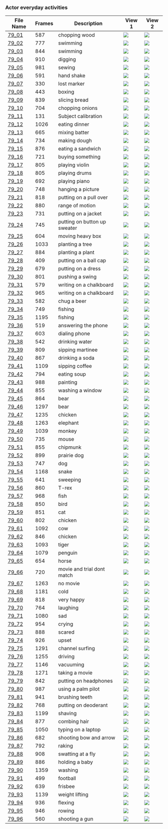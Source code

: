 ### Actor everyday activities
|File Name|Frames|Description|View 1|View 2|
|-|-|-|-|-|
|[79_01](https://github.com/Shriinivas/cmubvh/raw/main/Sequence-076-080/79/Data/79_01.zip)|587|chopping wood|<img src="https://github.com/Shriinivas/cmubvhgifs/blob/main/Sequence-076-080/79/79_01_0.gif"/>|<img src="https://github.com/Shriinivas/cmubvhgifs/blob/main/Sequence-076-080/79/79_01_1.gif"/>|
|[79_02](https://github.com/Shriinivas/cmubvh/raw/main/Sequence-076-080/79/Data/79_02.zip)|777|swimming|<img src="https://github.com/Shriinivas/cmubvhgifs/blob/main/Sequence-076-080/79/79_02_0.gif"/>|<img src="https://github.com/Shriinivas/cmubvhgifs/blob/main/Sequence-076-080/79/79_02_1.gif"/>|
|[79_03](https://github.com/Shriinivas/cmubvh/raw/main/Sequence-076-080/79/Data/79_03.zip)|844|swimming|<img src="https://github.com/Shriinivas/cmubvhgifs/blob/main/Sequence-076-080/79/79_03_0.gif"/>|<img src="https://github.com/Shriinivas/cmubvhgifs/blob/main/Sequence-076-080/79/79_03_1.gif"/>|
|[79_04](https://github.com/Shriinivas/cmubvh/raw/main/Sequence-076-080/79/Data/79_04.zip)|910|digging|<img src="https://github.com/Shriinivas/cmubvhgifs/blob/main/Sequence-076-080/79/79_04_0.gif"/>|<img src="https://github.com/Shriinivas/cmubvhgifs/blob/main/Sequence-076-080/79/79_04_1.gif"/>|
|[79_05](https://github.com/Shriinivas/cmubvh/raw/main/Sequence-076-080/79/Data/79_05.zip)|981|sewing|<img src="https://github.com/Shriinivas/cmubvhgifs/blob/main/Sequence-076-080/79/79_05_0.gif"/>|<img src="https://github.com/Shriinivas/cmubvhgifs/blob/main/Sequence-076-080/79/79_05_1.gif"/>|
|[79_06](https://github.com/Shriinivas/cmubvh/raw/main/Sequence-076-080/79/Data/79_06.zip)|591|hand shake|<img src="https://github.com/Shriinivas/cmubvhgifs/blob/main/Sequence-076-080/79/79_06_0.gif"/>|<img src="https://github.com/Shriinivas/cmubvhgifs/blob/main/Sequence-076-080/79/79_06_1.gif"/>|
|[79_07](https://github.com/Shriinivas/cmubvh/raw/main/Sequence-076-080/79/Data/79_07.zip)|330|lost marker|<img src="https://github.com/Shriinivas/cmubvhgifs/blob/main/Sequence-076-080/79/79_07_0.gif"/>|<img src="https://github.com/Shriinivas/cmubvhgifs/blob/main/Sequence-076-080/79/79_07_1.gif"/>|
|[79_08](https://github.com/Shriinivas/cmubvh/raw/main/Sequence-076-080/79/Data/79_08.zip)|443|boxing|<img src="https://github.com/Shriinivas/cmubvhgifs/blob/main/Sequence-076-080/79/79_08_0.gif"/>|<img src="https://github.com/Shriinivas/cmubvhgifs/blob/main/Sequence-076-080/79/79_08_1.gif"/>|
|[79_09](https://github.com/Shriinivas/cmubvh/raw/main/Sequence-076-080/79/Data/79_09.zip)|839|slicing bread|<img src="https://github.com/Shriinivas/cmubvhgifs/blob/main/Sequence-076-080/79/79_09_0.gif"/>|<img src="https://github.com/Shriinivas/cmubvhgifs/blob/main/Sequence-076-080/79/79_09_1.gif"/>|
|[79_10](https://github.com/Shriinivas/cmubvh/raw/main/Sequence-076-080/79/Data/79_10.zip)|704|chopping onions|<img src="https://github.com/Shriinivas/cmubvhgifs/blob/main/Sequence-076-080/79/79_10_0.gif"/>|<img src="https://github.com/Shriinivas/cmubvhgifs/blob/main/Sequence-076-080/79/79_10_1.gif"/>|
|[79_11](https://github.com/Shriinivas/cmubvh/raw/main/Sequence-076-080/79/Data/79_11.zip)|131|Subject calibration|<img src="https://github.com/Shriinivas/cmubvhgifs/blob/main/Sequence-076-080/79/79_11_0.gif"/>|<img src="https://github.com/Shriinivas/cmubvhgifs/blob/main/Sequence-076-080/79/79_11_1.gif"/>|
|[79_12](https://github.com/Shriinivas/cmubvh/raw/main/Sequence-076-080/79/Data/79_12.zip)|1026|eating dinner|<img src="https://github.com/Shriinivas/cmubvhgifs/blob/main/Sequence-076-080/79/79_12_0.gif"/>|<img src="https://github.com/Shriinivas/cmubvhgifs/blob/main/Sequence-076-080/79/79_12_1.gif"/>|
|[79_13](https://github.com/Shriinivas/cmubvh/raw/main/Sequence-076-080/79/Data/79_13.zip)|665|mixing batter|<img src="https://github.com/Shriinivas/cmubvhgifs/blob/main/Sequence-076-080/79/79_13_0.gif"/>|<img src="https://github.com/Shriinivas/cmubvhgifs/blob/main/Sequence-076-080/79/79_13_1.gif"/>|
|[79_14](https://github.com/Shriinivas/cmubvh/raw/main/Sequence-076-080/79/Data/79_14.zip)|734|making dough|<img src="https://github.com/Shriinivas/cmubvhgifs/blob/main/Sequence-076-080/79/79_14_0.gif"/>|<img src="https://github.com/Shriinivas/cmubvhgifs/blob/main/Sequence-076-080/79/79_14_1.gif"/>|
|[79_15](https://github.com/Shriinivas/cmubvh/raw/main/Sequence-076-080/79/Data/79_15.zip)|876|eating a sandwich|<img src="https://github.com/Shriinivas/cmubvhgifs/blob/main/Sequence-076-080/79/79_15_0.gif"/>|<img src="https://github.com/Shriinivas/cmubvhgifs/blob/main/Sequence-076-080/79/79_15_1.gif"/>|
|[79_16](https://github.com/Shriinivas/cmubvh/raw/main/Sequence-076-080/79/Data/79_16.zip)|721|buying something|<img src="https://github.com/Shriinivas/cmubvhgifs/blob/main/Sequence-076-080/79/79_16_0.gif"/>|<img src="https://github.com/Shriinivas/cmubvhgifs/blob/main/Sequence-076-080/79/79_16_1.gif"/>|
|[79_17](https://github.com/Shriinivas/cmubvh/raw/main/Sequence-076-080/79/Data/79_17.zip)|805|playing violin|<img src="https://github.com/Shriinivas/cmubvhgifs/blob/main/Sequence-076-080/79/79_17_0.gif"/>|<img src="https://github.com/Shriinivas/cmubvhgifs/blob/main/Sequence-076-080/79/79_17_1.gif"/>|
|[79_18](https://github.com/Shriinivas/cmubvh/raw/main/Sequence-076-080/79/Data/79_18.zip)|805|playing drums|<img src="https://github.com/Shriinivas/cmubvhgifs/blob/main/Sequence-076-080/79/79_18_0.gif"/>|<img src="https://github.com/Shriinivas/cmubvhgifs/blob/main/Sequence-076-080/79/79_18_1.gif"/>|
|[79_19](https://github.com/Shriinivas/cmubvh/raw/main/Sequence-076-080/79/Data/79_19.zip)|692|playing piano|<img src="https://github.com/Shriinivas/cmubvhgifs/blob/main/Sequence-076-080/79/79_19_0.gif"/>|<img src="https://github.com/Shriinivas/cmubvhgifs/blob/main/Sequence-076-080/79/79_19_1.gif"/>|
|[79_20](https://github.com/Shriinivas/cmubvh/raw/main/Sequence-076-080/79/Data/79_20.zip)|748|hanging a picture|<img src="https://github.com/Shriinivas/cmubvhgifs/blob/main/Sequence-076-080/79/79_20_0.gif"/>|<img src="https://github.com/Shriinivas/cmubvhgifs/blob/main/Sequence-076-080/79/79_20_1.gif"/>|
|[79_21](https://github.com/Shriinivas/cmubvh/raw/main/Sequence-076-080/79/Data/79_21.zip)|818|putting on a pull over|<img src="https://github.com/Shriinivas/cmubvhgifs/blob/main/Sequence-076-080/79/79_21_0.gif"/>|<img src="https://github.com/Shriinivas/cmubvhgifs/blob/main/Sequence-076-080/79/79_21_1.gif"/>|
|[79_22](https://github.com/Shriinivas/cmubvh/raw/main/Sequence-076-080/79/Data/79_22.zip)|880|range of motion|<img src="https://github.com/Shriinivas/cmubvhgifs/blob/main/Sequence-076-080/79/79_22_0.gif"/>|<img src="https://github.com/Shriinivas/cmubvhgifs/blob/main/Sequence-076-080/79/79_22_1.gif"/>|
|[79_23](https://github.com/Shriinivas/cmubvh/raw/main/Sequence-076-080/79/Data/79_23.zip)|731|putting on a jacket|<img src="https://github.com/Shriinivas/cmubvhgifs/blob/main/Sequence-076-080/79/79_23_0.gif"/>|<img src="https://github.com/Shriinivas/cmubvhgifs/blob/main/Sequence-076-080/79/79_23_1.gif"/>|
|[79_24](https://github.com/Shriinivas/cmubvh/raw/main/Sequence-076-080/79/Data/79_24.zip)|745|putting on button up sweater|<img src="https://github.com/Shriinivas/cmubvhgifs/blob/main/Sequence-076-080/79/79_24_0.gif"/>|<img src="https://github.com/Shriinivas/cmubvhgifs/blob/main/Sequence-076-080/79/79_24_1.gif"/>|
|[79_25](https://github.com/Shriinivas/cmubvh/raw/main/Sequence-076-080/79/Data/79_25.zip)|604|moving heavy box|<img src="https://github.com/Shriinivas/cmubvhgifs/blob/main/Sequence-076-080/79/79_25_0.gif"/>|<img src="https://github.com/Shriinivas/cmubvhgifs/blob/main/Sequence-076-080/79/79_25_1.gif"/>|
|[79_26](https://github.com/Shriinivas/cmubvh/raw/main/Sequence-076-080/79/Data/79_26.zip)|1033|planting a tree|<img src="https://github.com/Shriinivas/cmubvhgifs/blob/main/Sequence-076-080/79/79_26_0.gif"/>|<img src="https://github.com/Shriinivas/cmubvhgifs/blob/main/Sequence-076-080/79/79_26_1.gif"/>|
|[79_27](https://github.com/Shriinivas/cmubvh/raw/main/Sequence-076-080/79/Data/79_27.zip)|884|planting a plant|<img src="https://github.com/Shriinivas/cmubvhgifs/blob/main/Sequence-076-080/79/79_27_0.gif"/>|<img src="https://github.com/Shriinivas/cmubvhgifs/blob/main/Sequence-076-080/79/79_27_1.gif"/>|
|[79_28](https://github.com/Shriinivas/cmubvh/raw/main/Sequence-076-080/79/Data/79_28.zip)|409|putting on a ball cap|<img src="https://github.com/Shriinivas/cmubvhgifs/blob/main/Sequence-076-080/79/79_28_0.gif"/>|<img src="https://github.com/Shriinivas/cmubvhgifs/blob/main/Sequence-076-080/79/79_28_1.gif"/>|
|[79_29](https://github.com/Shriinivas/cmubvh/raw/main/Sequence-076-080/79/Data/79_29.zip)|679|putting on a dress|<img src="https://github.com/Shriinivas/cmubvhgifs/blob/main/Sequence-076-080/79/79_29_0.gif"/>|<img src="https://github.com/Shriinivas/cmubvhgifs/blob/main/Sequence-076-080/79/79_29_1.gif"/>|
|[79_30](https://github.com/Shriinivas/cmubvh/raw/main/Sequence-076-080/79/Data/79_30.zip)|801|pushing a swing|<img src="https://github.com/Shriinivas/cmubvhgifs/blob/main/Sequence-076-080/79/79_30_0.gif"/>|<img src="https://github.com/Shriinivas/cmubvhgifs/blob/main/Sequence-076-080/79/79_30_1.gif"/>|
|[79_31](https://github.com/Shriinivas/cmubvh/raw/main/Sequence-076-080/79/Data/79_31.zip)|579|writing on a chalkboard|<img src="https://github.com/Shriinivas/cmubvhgifs/blob/main/Sequence-076-080/79/79_31_0.gif"/>|<img src="https://github.com/Shriinivas/cmubvhgifs/blob/main/Sequence-076-080/79/79_31_1.gif"/>|
|[79_32](https://github.com/Shriinivas/cmubvh/raw/main/Sequence-076-080/79/Data/79_32.zip)|965|writing on a chalkboard|<img src="https://github.com/Shriinivas/cmubvhgifs/blob/main/Sequence-076-080/79/79_32_0.gif"/>|<img src="https://github.com/Shriinivas/cmubvhgifs/blob/main/Sequence-076-080/79/79_32_1.gif"/>|
|[79_33](https://github.com/Shriinivas/cmubvh/raw/main/Sequence-076-080/79/Data/79_33.zip)|582|chug a beer|<img src="https://github.com/Shriinivas/cmubvhgifs/blob/main/Sequence-076-080/79/79_33_0.gif"/>|<img src="https://github.com/Shriinivas/cmubvhgifs/blob/main/Sequence-076-080/79/79_33_1.gif"/>|
|[79_34](https://github.com/Shriinivas/cmubvh/raw/main/Sequence-076-080/79/Data/79_34.zip)|749|fishing|<img src="https://github.com/Shriinivas/cmubvhgifs/blob/main/Sequence-076-080/79/79_34_0.gif"/>|<img src="https://github.com/Shriinivas/cmubvhgifs/blob/main/Sequence-076-080/79/79_34_1.gif"/>|
|[79_35](https://github.com/Shriinivas/cmubvh/raw/main/Sequence-076-080/79/Data/79_35.zip)|1195|fishing|<img src="https://github.com/Shriinivas/cmubvhgifs/blob/main/Sequence-076-080/79/79_35_0.gif"/>|<img src="https://github.com/Shriinivas/cmubvhgifs/blob/main/Sequence-076-080/79/79_35_1.gif"/>|
|[79_36](https://github.com/Shriinivas/cmubvh/raw/main/Sequence-076-080/79/Data/79_36.zip)|519|answering the phone|<img src="https://github.com/Shriinivas/cmubvhgifs/blob/main/Sequence-076-080/79/79_36_0.gif"/>|<img src="https://github.com/Shriinivas/cmubvhgifs/blob/main/Sequence-076-080/79/79_36_1.gif"/>|
|[79_37](https://github.com/Shriinivas/cmubvh/raw/main/Sequence-076-080/79/Data/79_37.zip)|603|dialing phone|<img src="https://github.com/Shriinivas/cmubvhgifs/blob/main/Sequence-076-080/79/79_37_0.gif"/>|<img src="https://github.com/Shriinivas/cmubvhgifs/blob/main/Sequence-076-080/79/79_37_1.gif"/>|
|[79_38](https://github.com/Shriinivas/cmubvh/raw/main/Sequence-076-080/79/Data/79_38.zip)|542|drinking water|<img src="https://github.com/Shriinivas/cmubvhgifs/blob/main/Sequence-076-080/79/79_38_0.gif"/>|<img src="https://github.com/Shriinivas/cmubvhgifs/blob/main/Sequence-076-080/79/79_38_1.gif"/>|
|[79_39](https://github.com/Shriinivas/cmubvh/raw/main/Sequence-076-080/79/Data/79_39.zip)|809|sipping martinee|<img src="https://github.com/Shriinivas/cmubvhgifs/blob/main/Sequence-076-080/79/79_39_0.gif"/>|<img src="https://github.com/Shriinivas/cmubvhgifs/blob/main/Sequence-076-080/79/79_39_1.gif"/>|
|[79_40](https://github.com/Shriinivas/cmubvh/raw/main/Sequence-076-080/79/Data/79_40.zip)|867|drinking a soda|<img src="https://github.com/Shriinivas/cmubvhgifs/blob/main/Sequence-076-080/79/79_40_0.gif"/>|<img src="https://github.com/Shriinivas/cmubvhgifs/blob/main/Sequence-076-080/79/79_40_1.gif"/>|
|[79_41](https://github.com/Shriinivas/cmubvh/raw/main/Sequence-076-080/79/Data/79_41.zip)|1109|sipping coffee|<img src="https://github.com/Shriinivas/cmubvhgifs/blob/main/Sequence-076-080/79/79_41_0.gif"/>|<img src="https://github.com/Shriinivas/cmubvhgifs/blob/main/Sequence-076-080/79/79_41_1.gif"/>|
|[79_42](https://github.com/Shriinivas/cmubvh/raw/main/Sequence-076-080/79/Data/79_42.zip)|794|eating soup|<img src="https://github.com/Shriinivas/cmubvhgifs/blob/main/Sequence-076-080/79/79_42_0.gif"/>|<img src="https://github.com/Shriinivas/cmubvhgifs/blob/main/Sequence-076-080/79/79_42_1.gif"/>|
|[79_43](https://github.com/Shriinivas/cmubvh/raw/main/Sequence-076-080/79/Data/79_43.zip)|988|painting|<img src="https://github.com/Shriinivas/cmubvhgifs/blob/main/Sequence-076-080/79/79_43_0.gif"/>|<img src="https://github.com/Shriinivas/cmubvhgifs/blob/main/Sequence-076-080/79/79_43_1.gif"/>|
|[79_44](https://github.com/Shriinivas/cmubvh/raw/main/Sequence-076-080/79/Data/79_44.zip)|855|washing a window|<img src="https://github.com/Shriinivas/cmubvhgifs/blob/main/Sequence-076-080/79/79_44_0.gif"/>|<img src="https://github.com/Shriinivas/cmubvhgifs/blob/main/Sequence-076-080/79/79_44_1.gif"/>|
|[79_45](https://github.com/Shriinivas/cmubvh/raw/main/Sequence-076-080/79/Data/79_45.zip)|864|bear|<img src="https://github.com/Shriinivas/cmubvhgifs/blob/main/Sequence-076-080/79/79_45_0.gif"/>|<img src="https://github.com/Shriinivas/cmubvhgifs/blob/main/Sequence-076-080/79/79_45_1.gif"/>|
|[79_46](https://github.com/Shriinivas/cmubvh/raw/main/Sequence-076-080/79/Data/79_46.zip)|1297|bear|<img src="https://github.com/Shriinivas/cmubvhgifs/blob/main/Sequence-076-080/79/79_46_0.gif"/>|<img src="https://github.com/Shriinivas/cmubvhgifs/blob/main/Sequence-076-080/79/79_46_1.gif"/>|
|[79_47](https://github.com/Shriinivas/cmubvh/raw/main/Sequence-076-080/79/Data/79_47.zip)|1235|chicken|<img src="https://github.com/Shriinivas/cmubvhgifs/blob/main/Sequence-076-080/79/79_47_0.gif"/>|<img src="https://github.com/Shriinivas/cmubvhgifs/blob/main/Sequence-076-080/79/79_47_1.gif"/>|
|[79_48](https://github.com/Shriinivas/cmubvh/raw/main/Sequence-076-080/79/Data/79_48.zip)|1263|elephant|<img src="https://github.com/Shriinivas/cmubvhgifs/blob/main/Sequence-076-080/79/79_48_0.gif"/>|<img src="https://github.com/Shriinivas/cmubvhgifs/blob/main/Sequence-076-080/79/79_48_1.gif"/>|
|[79_49](https://github.com/Shriinivas/cmubvh/raw/main/Sequence-076-080/79/Data/79_49.zip)|1039|monkey|<img src="https://github.com/Shriinivas/cmubvhgifs/blob/main/Sequence-076-080/79/79_49_0.gif"/>|<img src="https://github.com/Shriinivas/cmubvhgifs/blob/main/Sequence-076-080/79/79_49_1.gif"/>|
|[79_50](https://github.com/Shriinivas/cmubvh/raw/main/Sequence-076-080/79/Data/79_50.zip)|735|mouse|<img src="https://github.com/Shriinivas/cmubvhgifs/blob/main/Sequence-076-080/79/79_50_0.gif"/>|<img src="https://github.com/Shriinivas/cmubvhgifs/blob/main/Sequence-076-080/79/79_50_1.gif"/>|
|[79_51](https://github.com/Shriinivas/cmubvh/raw/main/Sequence-076-080/79/Data/79_51.zip)|855|chipmunk|<img src="https://github.com/Shriinivas/cmubvhgifs/blob/main/Sequence-076-080/79/79_51_0.gif"/>|<img src="https://github.com/Shriinivas/cmubvhgifs/blob/main/Sequence-076-080/79/79_51_1.gif"/>|
|[79_52](https://github.com/Shriinivas/cmubvh/raw/main/Sequence-076-080/79/Data/79_52.zip)|899|prairie dog|<img src="https://github.com/Shriinivas/cmubvhgifs/blob/main/Sequence-076-080/79/79_52_0.gif"/>|<img src="https://github.com/Shriinivas/cmubvhgifs/blob/main/Sequence-076-080/79/79_52_1.gif"/>|
|[79_53](https://github.com/Shriinivas/cmubvh/raw/main/Sequence-076-080/79/Data/79_53.zip)|747|dog|<img src="https://github.com/Shriinivas/cmubvhgifs/blob/main/Sequence-076-080/79/79_53_0.gif"/>|<img src="https://github.com/Shriinivas/cmubvhgifs/blob/main/Sequence-076-080/79/79_53_1.gif"/>|
|[79_54](https://github.com/Shriinivas/cmubvh/raw/main/Sequence-076-080/79/Data/79_54.zip)|1168|snake|<img src="https://github.com/Shriinivas/cmubvhgifs/blob/main/Sequence-076-080/79/79_54_0.gif"/>|<img src="https://github.com/Shriinivas/cmubvhgifs/blob/main/Sequence-076-080/79/79_54_1.gif"/>|
|[79_55](https://github.com/Shriinivas/cmubvh/raw/main/Sequence-076-080/79/Data/79_55.zip)|641|sweeping|<img src="https://github.com/Shriinivas/cmubvhgifs/blob/main/Sequence-076-080/79/79_55_0.gif"/>|<img src="https://github.com/Shriinivas/cmubvhgifs/blob/main/Sequence-076-080/79/79_55_1.gif"/>|
|[79_56](https://github.com/Shriinivas/cmubvh/raw/main/Sequence-076-080/79/Data/79_56.zip)|860|T-rex|<img src="https://github.com/Shriinivas/cmubvhgifs/blob/main/Sequence-076-080/79/79_56_0.gif"/>|<img src="https://github.com/Shriinivas/cmubvhgifs/blob/main/Sequence-076-080/79/79_56_1.gif"/>|
|[79_57](https://github.com/Shriinivas/cmubvh/raw/main/Sequence-076-080/79/Data/79_57.zip)|968|fish|<img src="https://github.com/Shriinivas/cmubvhgifs/blob/main/Sequence-076-080/79/79_57_0.gif"/>|<img src="https://github.com/Shriinivas/cmubvhgifs/blob/main/Sequence-076-080/79/79_57_1.gif"/>|
|[79_58](https://github.com/Shriinivas/cmubvh/raw/main/Sequence-076-080/79/Data/79_58.zip)|850|bird|<img src="https://github.com/Shriinivas/cmubvhgifs/blob/main/Sequence-076-080/79/79_58_0.gif"/>|<img src="https://github.com/Shriinivas/cmubvhgifs/blob/main/Sequence-076-080/79/79_58_1.gif"/>|
|[79_59](https://github.com/Shriinivas/cmubvh/raw/main/Sequence-076-080/79/Data/79_59.zip)|851|cat|<img src="https://github.com/Shriinivas/cmubvhgifs/blob/main/Sequence-076-080/79/79_59_0.gif"/>|<img src="https://github.com/Shriinivas/cmubvhgifs/blob/main/Sequence-076-080/79/79_59_1.gif"/>|
|[79_60](https://github.com/Shriinivas/cmubvh/raw/main/Sequence-076-080/79/Data/79_60.zip)|802|chicken|<img src="https://github.com/Shriinivas/cmubvhgifs/blob/main/Sequence-076-080/79/79_60_0.gif"/>|<img src="https://github.com/Shriinivas/cmubvhgifs/blob/main/Sequence-076-080/79/79_60_1.gif"/>|
|[79_61](https://github.com/Shriinivas/cmubvh/raw/main/Sequence-076-080/79/Data/79_61.zip)|1092|cow|<img src="https://github.com/Shriinivas/cmubvhgifs/blob/main/Sequence-076-080/79/79_61_0.gif"/>|<img src="https://github.com/Shriinivas/cmubvhgifs/blob/main/Sequence-076-080/79/79_61_1.gif"/>|
|[79_62](https://github.com/Shriinivas/cmubvh/raw/main/Sequence-076-080/79/Data/79_62.zip)|846|chicken|<img src="https://github.com/Shriinivas/cmubvhgifs/blob/main/Sequence-076-080/79/79_62_0.gif"/>|<img src="https://github.com/Shriinivas/cmubvhgifs/blob/main/Sequence-076-080/79/79_62_1.gif"/>|
|[79_63](https://github.com/Shriinivas/cmubvh/raw/main/Sequence-076-080/79/Data/79_63.zip)|1093|tiger|<img src="https://github.com/Shriinivas/cmubvhgifs/blob/main/Sequence-076-080/79/79_63_0.gif"/>|<img src="https://github.com/Shriinivas/cmubvhgifs/blob/main/Sequence-076-080/79/79_63_1.gif"/>|
|[79_64](https://github.com/Shriinivas/cmubvh/raw/main/Sequence-076-080/79/Data/79_64.zip)|1079|penguin|<img src="https://github.com/Shriinivas/cmubvhgifs/blob/main/Sequence-076-080/79/79_64_0.gif"/>|<img src="https://github.com/Shriinivas/cmubvhgifs/blob/main/Sequence-076-080/79/79_64_1.gif"/>|
|[79_65](https://github.com/Shriinivas/cmubvh/raw/main/Sequence-076-080/79/Data/79_65.zip)|654|horse|<img src="https://github.com/Shriinivas/cmubvhgifs/blob/main/Sequence-076-080/79/79_65_0.gif"/>|<img src="https://github.com/Shriinivas/cmubvhgifs/blob/main/Sequence-076-080/79/79_65_1.gif"/>|
|[79_66](https://github.com/Shriinivas/cmubvh/raw/main/Sequence-076-080/79/Data/79_66.zip)|720|movie and trial dont match|<img src="https://github.com/Shriinivas/cmubvhgifs/blob/main/Sequence-076-080/79/79_66_0.gif"/>|<img src="https://github.com/Shriinivas/cmubvhgifs/blob/main/Sequence-076-080/79/79_66_1.gif"/>|
|[79_67](https://github.com/Shriinivas/cmubvh/raw/main/Sequence-076-080/79/Data/79_67.zip)|1263|no movie|<img src="https://github.com/Shriinivas/cmubvhgifs/blob/main/Sequence-076-080/79/79_67_0.gif"/>|<img src="https://github.com/Shriinivas/cmubvhgifs/blob/main/Sequence-076-080/79/79_67_1.gif"/>|
|[79_68](https://github.com/Shriinivas/cmubvh/raw/main/Sequence-076-080/79/Data/79_68.zip)|1181|cold|<img src="https://github.com/Shriinivas/cmubvhgifs/blob/main/Sequence-076-080/79/79_68_0.gif"/>|<img src="https://github.com/Shriinivas/cmubvhgifs/blob/main/Sequence-076-080/79/79_68_1.gif"/>|
|[79_69](https://github.com/Shriinivas/cmubvh/raw/main/Sequence-076-080/79/Data/79_69.zip)|818|very happy|<img src="https://github.com/Shriinivas/cmubvhgifs/blob/main/Sequence-076-080/79/79_69_0.gif"/>|<img src="https://github.com/Shriinivas/cmubvhgifs/blob/main/Sequence-076-080/79/79_69_1.gif"/>|
|[79_70](https://github.com/Shriinivas/cmubvh/raw/main/Sequence-076-080/79/Data/79_70.zip)|764|laughing|<img src="https://github.com/Shriinivas/cmubvhgifs/blob/main/Sequence-076-080/79/79_70_0.gif"/>|<img src="https://github.com/Shriinivas/cmubvhgifs/blob/main/Sequence-076-080/79/79_70_1.gif"/>|
|[79_71](https://github.com/Shriinivas/cmubvh/raw/main/Sequence-076-080/79/Data/79_71.zip)|1080|sad|<img src="https://github.com/Shriinivas/cmubvhgifs/blob/main/Sequence-076-080/79/79_71_0.gif"/>|<img src="https://github.com/Shriinivas/cmubvhgifs/blob/main/Sequence-076-080/79/79_71_1.gif"/>|
|[79_72](https://github.com/Shriinivas/cmubvh/raw/main/Sequence-076-080/79/Data/79_72.zip)|954|crying|<img src="https://github.com/Shriinivas/cmubvhgifs/blob/main/Sequence-076-080/79/79_72_0.gif"/>|<img src="https://github.com/Shriinivas/cmubvhgifs/blob/main/Sequence-076-080/79/79_72_1.gif"/>|
|[79_73](https://github.com/Shriinivas/cmubvh/raw/main/Sequence-076-080/79/Data/79_73.zip)|888|scared|<img src="https://github.com/Shriinivas/cmubvhgifs/blob/main/Sequence-076-080/79/79_73_0.gif"/>|<img src="https://github.com/Shriinivas/cmubvhgifs/blob/main/Sequence-076-080/79/79_73_1.gif"/>|
|[79_74](https://github.com/Shriinivas/cmubvh/raw/main/Sequence-076-080/79/Data/79_74.zip)|926|upset|<img src="https://github.com/Shriinivas/cmubvhgifs/blob/main/Sequence-076-080/79/79_74_0.gif"/>|<img src="https://github.com/Shriinivas/cmubvhgifs/blob/main/Sequence-076-080/79/79_74_1.gif"/>|
|[79_75](https://github.com/Shriinivas/cmubvh/raw/main/Sequence-076-080/79/Data/79_75.zip)|1291|channel surfing|<img src="https://github.com/Shriinivas/cmubvhgifs/blob/main/Sequence-076-080/79/79_75_0.gif"/>|<img src="https://github.com/Shriinivas/cmubvhgifs/blob/main/Sequence-076-080/79/79_75_1.gif"/>|
|[79_76](https://github.com/Shriinivas/cmubvh/raw/main/Sequence-076-080/79/Data/79_76.zip)|1255|driving|<img src="https://github.com/Shriinivas/cmubvhgifs/blob/main/Sequence-076-080/79/79_76_0.gif"/>|<img src="https://github.com/Shriinivas/cmubvhgifs/blob/main/Sequence-076-080/79/79_76_1.gif"/>|
|[79_77](https://github.com/Shriinivas/cmubvh/raw/main/Sequence-076-080/79/Data/79_77.zip)|1146|vacuuming|<img src="https://github.com/Shriinivas/cmubvhgifs/blob/main/Sequence-076-080/79/79_77_0.gif"/>|<img src="https://github.com/Shriinivas/cmubvhgifs/blob/main/Sequence-076-080/79/79_77_1.gif"/>|
|[79_78](https://github.com/Shriinivas/cmubvh/raw/main/Sequence-076-080/79/Data/79_78.zip)|1271|taking a movie|<img src="https://github.com/Shriinivas/cmubvhgifs/blob/main/Sequence-076-080/79/79_78_0.gif"/>|<img src="https://github.com/Shriinivas/cmubvhgifs/blob/main/Sequence-076-080/79/79_78_1.gif"/>|
|[79_79](https://github.com/Shriinivas/cmubvh/raw/main/Sequence-076-080/79/Data/79_79.zip)|842|putting on headphones|<img src="https://github.com/Shriinivas/cmubvhgifs/blob/main/Sequence-076-080/79/79_79_0.gif"/>|<img src="https://github.com/Shriinivas/cmubvhgifs/blob/main/Sequence-076-080/79/79_79_1.gif"/>|
|[79_80](https://github.com/Shriinivas/cmubvh/raw/main/Sequence-076-080/79/Data/79_80.zip)|987|using a palm pilot|<img src="https://github.com/Shriinivas/cmubvhgifs/blob/main/Sequence-076-080/79/79_80_0.gif"/>|<img src="https://github.com/Shriinivas/cmubvhgifs/blob/main/Sequence-076-080/79/79_80_1.gif"/>|
|[79_81](https://github.com/Shriinivas/cmubvh/raw/main/Sequence-076-080/79/Data/79_81.zip)|941|brushing teeth|<img src="https://github.com/Shriinivas/cmubvhgifs/blob/main/Sequence-076-080/79/79_81_0.gif"/>|<img src="https://github.com/Shriinivas/cmubvhgifs/blob/main/Sequence-076-080/79/79_81_1.gif"/>|
|[79_82](https://github.com/Shriinivas/cmubvh/raw/main/Sequence-076-080/79/Data/79_82.zip)|768|putting on deoderant|<img src="https://github.com/Shriinivas/cmubvhgifs/blob/main/Sequence-076-080/79/79_82_0.gif"/>|<img src="https://github.com/Shriinivas/cmubvhgifs/blob/main/Sequence-076-080/79/79_82_1.gif"/>|
|[79_83](https://github.com/Shriinivas/cmubvh/raw/main/Sequence-076-080/79/Data/79_83.zip)|1199|shaving|<img src="https://github.com/Shriinivas/cmubvhgifs/blob/main/Sequence-076-080/79/79_83_0.gif"/>|<img src="https://github.com/Shriinivas/cmubvhgifs/blob/main/Sequence-076-080/79/79_83_1.gif"/>|
|[79_84](https://github.com/Shriinivas/cmubvh/raw/main/Sequence-076-080/79/Data/79_84.zip)|877|combing hair|<img src="https://github.com/Shriinivas/cmubvhgifs/blob/main/Sequence-076-080/79/79_84_0.gif"/>|<img src="https://github.com/Shriinivas/cmubvhgifs/blob/main/Sequence-076-080/79/79_84_1.gif"/>|
|[79_85](https://github.com/Shriinivas/cmubvh/raw/main/Sequence-076-080/79/Data/79_85.zip)|1050|typing on a laptop|<img src="https://github.com/Shriinivas/cmubvhgifs/blob/main/Sequence-076-080/79/79_85_0.gif"/>|<img src="https://github.com/Shriinivas/cmubvhgifs/blob/main/Sequence-076-080/79/79_85_1.gif"/>|
|[79_86](https://github.com/Shriinivas/cmubvh/raw/main/Sequence-076-080/79/Data/79_86.zip)|682|shooting bow and arrow|<img src="https://github.com/Shriinivas/cmubvhgifs/blob/main/Sequence-076-080/79/79_86_0.gif"/>|<img src="https://github.com/Shriinivas/cmubvhgifs/blob/main/Sequence-076-080/79/79_86_1.gif"/>|
|[79_87](https://github.com/Shriinivas/cmubvh/raw/main/Sequence-076-080/79/Data/79_87.zip)|792|raking|<img src="https://github.com/Shriinivas/cmubvhgifs/blob/main/Sequence-076-080/79/79_87_0.gif"/>|<img src="https://github.com/Shriinivas/cmubvhgifs/blob/main/Sequence-076-080/79/79_87_1.gif"/>|
|[79_88](https://github.com/Shriinivas/cmubvh/raw/main/Sequence-076-080/79/Data/79_88.zip)|908|swatting at a fly|<img src="https://github.com/Shriinivas/cmubvhgifs/blob/main/Sequence-076-080/79/79_88_0.gif"/>|<img src="https://github.com/Shriinivas/cmubvhgifs/blob/main/Sequence-076-080/79/79_88_1.gif"/>|
|[79_89](https://github.com/Shriinivas/cmubvh/raw/main/Sequence-076-080/79/Data/79_89.zip)|886|holding a baby|<img src="https://github.com/Shriinivas/cmubvhgifs/blob/main/Sequence-076-080/79/79_89_0.gif"/>|<img src="https://github.com/Shriinivas/cmubvhgifs/blob/main/Sequence-076-080/79/79_89_1.gif"/>|
|[79_90](https://github.com/Shriinivas/cmubvh/raw/main/Sequence-076-080/79/Data/79_90.zip)|1359|washing|<img src="https://github.com/Shriinivas/cmubvhgifs/blob/main/Sequence-076-080/79/79_90_0.gif"/>|<img src="https://github.com/Shriinivas/cmubvhgifs/blob/main/Sequence-076-080/79/79_90_1.gif"/>|
|[79_91](https://github.com/Shriinivas/cmubvh/raw/main/Sequence-076-080/79/Data/79_91.zip)|499|football|<img src="https://github.com/Shriinivas/cmubvhgifs/blob/main/Sequence-076-080/79/79_91_0.gif"/>|<img src="https://github.com/Shriinivas/cmubvhgifs/blob/main/Sequence-076-080/79/79_91_1.gif"/>|
|[79_92](https://github.com/Shriinivas/cmubvh/raw/main/Sequence-076-080/79/Data/79_92.zip)|639|frisbee|<img src="https://github.com/Shriinivas/cmubvhgifs/blob/main/Sequence-076-080/79/79_92_0.gif"/>|<img src="https://github.com/Shriinivas/cmubvhgifs/blob/main/Sequence-076-080/79/79_92_1.gif"/>|
|[79_93](https://github.com/Shriinivas/cmubvh/raw/main/Sequence-076-080/79/Data/79_93.zip)|1139|weight lifting|<img src="https://github.com/Shriinivas/cmubvhgifs/blob/main/Sequence-076-080/79/79_93_0.gif"/>|<img src="https://github.com/Shriinivas/cmubvhgifs/blob/main/Sequence-076-080/79/79_93_1.gif"/>|
|[79_94](https://github.com/Shriinivas/cmubvh/raw/main/Sequence-076-080/79/Data/79_94.zip)|936|flexing|<img src="https://github.com/Shriinivas/cmubvhgifs/blob/main/Sequence-076-080/79/79_94_0.gif"/>|<img src="https://github.com/Shriinivas/cmubvhgifs/blob/main/Sequence-076-080/79/79_94_1.gif"/>|
|[79_95](https://github.com/Shriinivas/cmubvh/raw/main/Sequence-076-080/79/Data/79_95.zip)|946|rowing|<img src="https://github.com/Shriinivas/cmubvhgifs/blob/main/Sequence-076-080/79/79_95_0.gif"/>|<img src="https://github.com/Shriinivas/cmubvhgifs/blob/main/Sequence-076-080/79/79_95_1.gif"/>|
|[79_96](https://github.com/Shriinivas/cmubvh/raw/main/Sequence-076-080/79/Data/79_96.zip)|560|shooting a gun|<img src="https://github.com/Shriinivas/cmubvhgifs/blob/main/Sequence-076-080/79/79_96_0.gif"/>|<img src="https://github.com/Shriinivas/cmubvhgifs/blob/main/Sequence-076-080/79/79_96_1.gif"/>|
